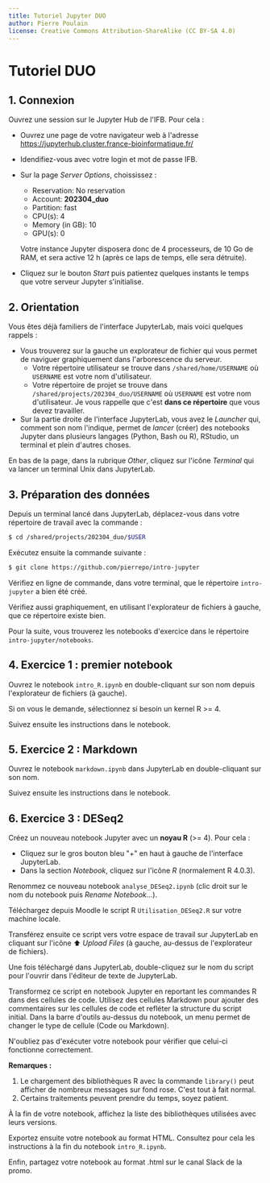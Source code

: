 ```yaml
---
title: Tutoriel Jupyter DUO
author: Pierre Poulain
license: Creative Commons Attribution-ShareAlike (CC BY-SA 4.0)
---
```


# Tutoriel DUO

## 1. Connexion
 
Ouvrez une session sur le Jupyter Hub de l'IFB. Pour cela :

- Ouvrez une page de votre navigateur web à l'adresse <https://jupyterhub.cluster.france-bioinformatique.fr/>
- Idendifiez-vous avec votre login et mot de passe IFB.
- Sur la page *Server Options*, choississez :
    + Reservation: No reservation
    + Account: **202304_duo**
    + Partition: fast
    + CPU(s): 4
    + Memory (in GB): 10
    + GPU(s): 0

    Votre instance Jupyter disposera donc de 4 processeurs, de 10 Go de RAM, et sera active 12 h (après ce laps de temps, elle sera détruite).
- Cliquez sur le bouton *Start* puis patientez quelques instants le temps que votre serveur Jupyter s'initialise.


## 2. Orientation

Vous êtes déjà familiers de l'interface JupyterLab, mais voici quelques rappels :

- Vous trouverez sur la gauche un explorateur de fichier qui vous permet de naviguer graphiquement dans l'arborescence du serveur.
    + Votre répertoire utilisateur se trouve dans `/shared/home/USERNAME` où `USERNAME` est votre nom d'utilisateur.
    + Votre répertoire de projet se trouve dans `/shared/projects/202304_duo/USERNAME` où `USERNAME` est votre nom d'utilisateur. Je vous rappelle que c'est **dans ce répertoire** que vous devez travailler.
- Sur la partie droite de l'interface JupyterLab, vous avez le *Launcher* qui, comment son nom l'indique, permet de *lancer* (créer) des notebooks Jupyter dans plusieurs langages (Python, Bash ou R), RStudio, un terminal et plein d'autres choses.

En bas de la page, dans la rubrique *Other*, cliquez sur l'icône *Terminal* qui va lancer un terminal Unix dans JupyterLab.


## 3. Préparation des données

Depuis un terminal lancé dans JupyterLab, déplacez-vous dans votre répertoire de travail avec la commande :

```bash
$ cd /shared/projects/202304_duo/$USER
```

Exécutez ensuite la commande suivante :

```bash
$ git clone https://github.com/pierrepo/intro-jupyter
```

Vérifiez en ligne de commande, dans votre terminal, que le répertoire `intro-jupyter` a bien été créé.

Vérifiez aussi graphiquement, en utilisant l'explorateur de fichiers à gauche, que ce répertoire existe bien.

Pour la suite, vous trouverez les notebooks d'exercice dans le répertoire `intro-jupyter/notebooks`.


## 4. Exercice 1 : premier notebook

Ouvrez le notebook `intro_R.ipynb` en double-cliquant sur son nom depuis l'explorateur de fichiers (à gauche).

Si on vous le demande, sélectionnez si besoin un kernel R >= 4.

Suivez ensuite les instructions dans le notebook.


## 5. Exercice 2 : Markdown

Ouvrez le notebook `markdown.ipynb` dans JupyterLab en double-cliquant sur son nom. 

Suivez ensuite les instructions dans le notebook.


## 6. Exercice 3 : DESeq2

Créez un nouveau notebook Jupyter avec un **noyau R** (>= 4). Pour cela :

- Cliquez sur le gros bouton bleu "+" en haut à gauche de l'interface JupyterLab.
- Dans la section *Notebook*, cliquez sur l'icône *R* (normalement R 4.0.3).

Renommez ce nouveau notebook `analyse_DESeq2.ipynb` (clic droit sur le nom du notebook puis *Rename Notebook...*).

Téléchargez depuis Moodle le script R `Utilisation_DESeq2.R` sur votre machine locale.

Transférez ensuite ce script vers votre espace de travail sur JupyterLab en cliquant sur l'icône ⬆️ *Upload Files* (à gauche, au-dessus de l'explorateur de fichiers).

Une fois téléchargé dans JupyterLab, double-cliquez sur le nom du script pour l'ouvrir dans l'éditeur de texte de JupyterLab.

Transformez ce script en notebook Jupyter en reportant les commandes R dans des cellules de code. Utilisez des cellules Markdown pour ajouter des commentaires sur les cellules de code et refléter la structure du script initial. Dans la barre d'outils au-dessus du notebook, un menu permet de changer le type de cellule (Code ou Markdown).

N'oubliez pas d'exécuter votre notebook pour vérifier que celui-ci fonctionne correctement.

**Remarques :** 

1. Le chargement des bibliothèques R avec la commande `library()` peut afficher de nombreux messages sur fond rose. C'est tout à fait normal.
1. Certains traitements peuvent prendre du temps, soyez patient.

À la fin de votre notebook, affichez la liste des bibliothèques utilisées avec leurs versions.

Exportez ensuite votre notebook au format HTML. Consultez pour cela les instructions à la fin du notebook `intro_R.ipynb`.

Enfin, partagez votre notebook au format .html sur le canal Slack de la promo.

